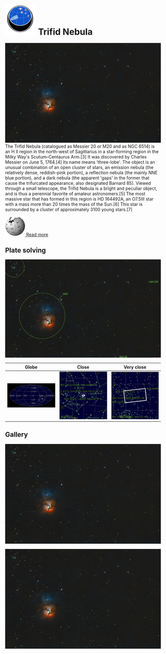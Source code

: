 # ![](..//Imaging//Common/pyl-tiny.png) Trifid Nebula
![IMG](..//Imaging//HD/Trifid_Nebula+00+co.jpg)
The Trifid Nebula (catalogued as Messier 20 or M20 and as NGC 6514) is an H II region in the north-west of Sagittarius in a star-forming region in the Milky Way's Scutum–Centaurus Arm.[3] It was discovered by Charles Messier on June 5, 1764.[4] Its name means 'three-lobe'. The object is an unusual combination of an open cluster of stars, an emission nebula (the relatively dense, reddish-pink portion), a reflection nebula (the mainly NNE blue portion), and a dark nebula (the apparent 'gaps' in the former that cause the trifurcated appearance, also designated Barnard 85). Viewed through a small telescope, the Trifid Nebula is a bright and peculiar object, and is thus a perennial favorite of amateur astronomers.[5] The most massive star that has formed in this region is HD 164492A, an O7.5III star with a mass more than 20 times the mass of the Sun.[6] This star is surrounded by a cluster of approximately 3100 young stars.[7]



[![](..//Imaging//Common/Wikipedia.png) Read more](https://en.wikipedia.org/wiki/Triangulum_Galaxy)
## Plate solving 


![IMG](..//Imaging//HD/Trifid_Nebula_Annotated.jpg)


| Globe | Close | Very close |
| ----- | ----- | ----- |
|![IMG](..//Imaging//HD/Trifid_Nebula_Globe.jpg) |![IMG](..//Imaging//HD/Trifid_Nebula_Close.jpg) |![IMG](..//Imaging//HD/Trifid_Nebula_Closer.jpg) |

## Gallery
![IMG](..//Imaging//HD/Trifid_Nebula+00+co.jpg) 

![IMG](..//Imaging//HD/Trifid_Nebula+01+co.jpg) 

